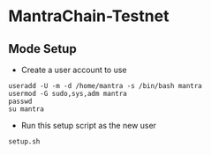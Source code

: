 # MantraChain-Testnet


## Mode Setup

- Create a user account to use
```
useradd -U -m -d /home/mantra -s /bin/bash mantra
usermod -G sudo,sys,adm mantra 
passwd
su mantra
```

- Run this setup script as the new user
```
setup.sh
```
